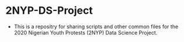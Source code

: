 # 2NYP-DS-Project

- This is a repositry for sharing scripts and other common files for the 2020 Nigerian Youth Protests (2NYP) Data Science Project.
</b>
